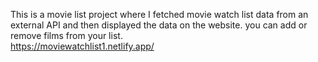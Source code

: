 This is a movie list project where I fetched movie watch list data from an external API and then displayed the data on the website. you can add or remove films from your list.                                                 
    https://moviewatchlist1.netlify.app/      
 
